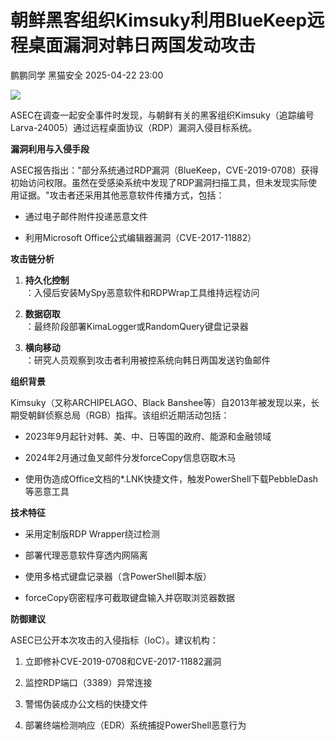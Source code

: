 #  朝鲜黑客组织Kimsuky利用BlueKeep远程桌面漏洞对韩日两国发动攻击   
鹏鹏同学  黑猫安全   2025-04-22 23:00  
  
![](https://mmbiz.qpic.cn/sz_mmbiz_png/8dBEfDPEce8x84fVkELT0xBNiatI7ichWhsY3wicbV50KsA1u6IRNibico94Erge7Mk4cqaA650UNT6GrmL4icUp5aJg/640?wx_fmt=png&from=appmsg "")  
  
ASEC在调查一起安全事件时发现，与朝鲜有关的黑客组织Kimsuky（追踪编号Larva-24005）通过远程桌面协议（RDP）漏洞入侵目标系统。  
  
**漏洞利用与入侵手段**  
  
ASEC报告指出："部分系统通过RDP漏洞（BlueKeep，CVE-2019-0708）获得初始访问权限。虽然在受感染系统中发现了RDP漏洞扫描工具，但未发现实际使用证据。"攻击者还采用其他恶意软件传播方式，包括：  
- 通过电子邮件附件投递恶意文件  
  
- 利用Microsoft Office公式编辑器漏洞（CVE-2017-11882）  
  
**攻击链分析**  
1. **持久化控制**  
：入侵后安装MySpy恶意软件和RDPWrap工具维持远程访问  
  
1. **数据窃取**  
：最终阶段部署KimaLogger或RandomQuery键盘记录器  
  
1. **横向移动**  
：研究人员观察到攻击者利用被控系统向韩日两国发送钓鱼邮件  
  
**组织背景**  
  
Kimsuky（又称ARCHIPELAGO、Black Banshee等）自2013年被发现以来，长期受朝鲜侦察总局（RGB）指挥。该组织近期活动包括：  
- 2023年9月起针对韩、美、中、日等国的政府、能源和金融领域  
  
- 2024年2月通过鱼叉邮件分发forceCopy信息窃取木马  
  
- 使用伪造成Office文档的*.LNK快捷文件，触发PowerShell下载PebbleDash等恶意工具  
  
**技术特征**  
- 采用定制版RDP Wrapper绕过检测  
  
- 部署代理恶意软件穿透内网隔离  
  
- 使用多格式键盘记录器（含PowerShell脚本版）  
  
- forceCopy窃密程序可截取键盘输入并窃取浏览器数据  
  
**防御建议**  
  
ASEC已公开本次攻击的入侵指标（IoC）。建议机构：  
1. 立即修补CVE-2019-0708和CVE-2017-11882漏洞  
  
1. 监控RDP端口（3389）异常连接  
  
1. 警惕伪装成办公文档的快捷文件  
  
1. 部署终端检测响应（EDR）系统捕捉PowerShell恶意行为  
  
